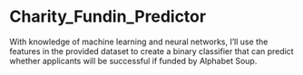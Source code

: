 # Charity_Fundin_Predictor
With knowledge of machine learning and neural networks, I’ll use the features in the provided dataset to create a binary classifier that can predict whether applicants will be successful if funded by Alphabet Soup.
